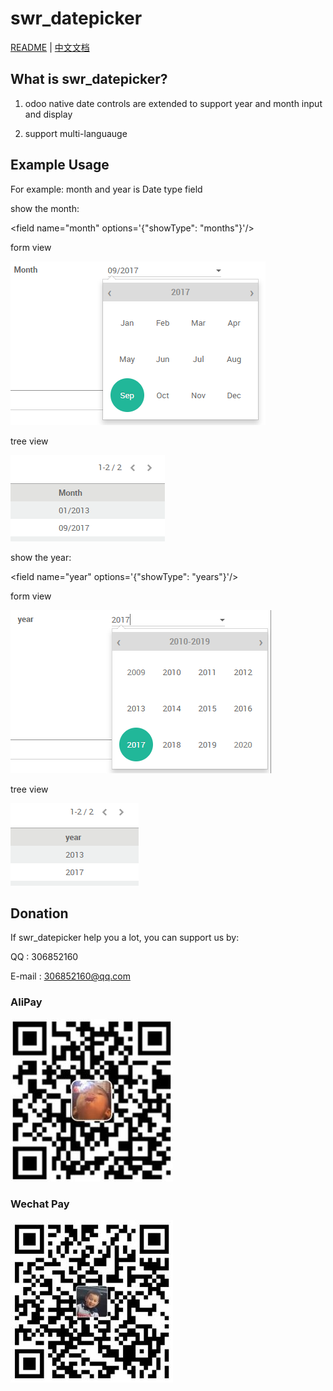# swr_datepicker

[README](README.md) | [中文文档](README_zh.md)

## What is swr_datepicker?

1. odoo native date controls are extended to support year and month input and display

2. support multi-languauge

## Example Usage

For example: month and year is Date type field

show the month:

&lt;field name="month" options='{"showType": "months"}'/&gt;

form view

![donation-month](/swr_datepicker/static/description/pic/month.png)

tree view

![donation-month-list](/swr_datepicker/static/description/pic/month_list.png)

show the year:

&lt;field name="year" options='{"showType": "years"}'/&gt;


form view

![donation-year](/swr_datepicker/static/description/pic/year.png)

tree view

![donation-year-list](/swr_datepicker/static/description/pic/year_list.png)

## Donation

If swr_datepicker help you a lot, you can support us by:

QQ : 306852160

E-mail : 306852160@qq.com

### AliPay

![donation-alipay](/swr_datepicker/static/description/pic/AliPay.jpg)

### Wechat Pay

![donation-wechatpay](/swr_datepicker/static/description/pic/WechatPay.jpg)
